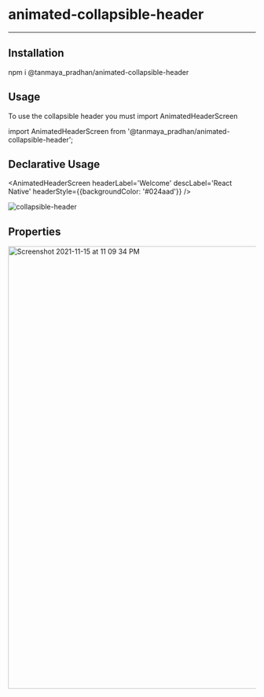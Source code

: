 # animated-collapsible-header
-------------------------------------------

Installation
-------------------------------------------
npm i @tanmaya_pradhan/animated-collapsible-header

Usage
-------------------------------------------
To use the collapsible header you must import AnimatedHeaderScreen

import AnimatedHeaderScreen from '@tanmaya_pradhan/animated-collapsible-header';

Declarative Usage
-------------------------------------------
<AnimatedHeaderScreen headerLabel='Welcome' descLabel='React Native' headerStyle={{backgroundColor: '#024aad'}} />

![collapsible-header](https://user-images.githubusercontent.com/40633712/141827999-2e3ad009-2f3d-4218-8744-75347ef87993.gif)




Properties
-------------------------------------------
<img width="899" alt="Screenshot 2021-11-15 at 11 09 34 PM" src="https://user-images.githubusercontent.com/40633712/141828571-8a3be982-e1a9-42f5-ae9f-1fbcc35cf05f.png">


